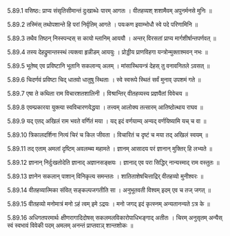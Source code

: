 5.89.1
वसिष्ठः:
प्राप्य संसृतिसीमान्तं दुःखाब्धेः पारम् आगतः ।
वीतहव्यश् शशामैवम् अपुनर्मनसे मुनिः ॥


5.89.2
तस्मिंस् तथोपशान्ते हि परां निर्वृतिम् आगते ।
पयःकण इवाम्भोधौ स्वे पदे परिणामिनि ॥


5.89.3
तथैव तिष्ठन् निस्स्पन्दस् स कायो म्लानिम् आययौ ।
अन्तर् विरसतां प्राप्य मार्गशीर्षान्तपर्णवत् ॥


5.89.4
तस्य देहद्रुमान्तस्स्थं त्यक्त्वा हृन्नीडम् आययुः ।
प्रोड्डीय प्राणविहगा यन्त्रोन्मुक्ताश्मवन् नभः ॥


5.89.5
भूतेष्व् एव प्रविष्टानि भूतानि सकलान्य् अलम् ।
मांसास्थियन्त्रं देहस् तु वनावनितले ऽवसत् ॥


5.89.6
चिदर्णवं प्रविष्टा चिद् धातवो धातुषु स्थिताः ।
स्वे स्वरूपे स्थितं सर्वं मुनाव् उपशमं गते ॥


5.89.7
एषा ते कथिता राम विचारशतशालिनी ।
विश्रान्तिर् वीतहव्यस्य प्रज्ञयैतां विवेचय ॥


5.89.8
एवम्प्रकारया युक्त्या स्वविचारणयेद्धया ।
तत्त्वम् आलोक्य तत्सारम् आतिष्ठोत्थाय राघव ॥


5.89.9
यद् एतद् अखिलं राम भवते वर्णितं मया ।
यद् इदं वर्णयाम्य् अन्यद् वर्णयिष्यामि यच् च वा ॥


5.89.10
त्रिकालदर्शिना नित्यं चिरं च किल जीवता ।
विचारितं च दृष्टं च मया तद् अखिलं स्वयम् ॥


5.89.11
तद् एताम् अमलां दृष्टिम् अवलम्ब्य महामते ।
ज्ञानम् आसादय परं ज्ञानान् मुक्तिर् हि लभ्यते ॥


5.89.12
ज्ञानान् निर्दुःखतोदेति ज्ञानाद् अज्ञानसङ्क्षयः ।
ज्ञानाद् एव परा सिद्धिर् नान्यस्माद् राम वस्तुतः ॥


5.89.13
ज्ञानेन सकलान् पाशान् विनिकृत्य समन्ततः ।
शातिताशेषचित्ताद्रिर् वीतहव्यो मुनीश्वरः ॥


5.89.14
वीतहव्यात्मिका संवित् सङ्कल्पजगतीति सा ।
अनुभूतवती विश्वम् इदम् एव च तज् जगत् ॥


5.89.15
वीतहव्यो मनोमात्रं मनो ऽहं त्वम् इमे ऽद्रयः ।
मनो जगद् इदं कृत्स्नम् अन्यतानन्यते ऽत्र के ॥


5.89.16
अधिगतपरमार्थः क्षीणरागादिदोषस् सकलमलविकारोपाधिभङ्गाद् अतीतः ।
चिरम् अनुसृतम् अन्यैस् स्वं स्वभावं विवेकी पदम् अमलम् अनन्तं प्राप्तवाञ् शान्तशोकः ॥

